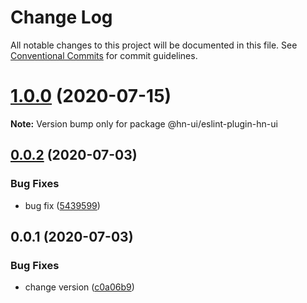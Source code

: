 # Change Log

All notable changes to this project will be documented in this file.
See [Conventional Commits](https://conventionalcommits.org) for commit guidelines.

# [1.0.0](https://github.com/hn-ui/hn-ui/compare/@hn-ui/eslint-plugin-hn-ui@0.0.2...@hn-ui/eslint-plugin-hn-ui@1.0.0) (2020-07-15)

**Note:** Version bump only for package @hn-ui/eslint-plugin-hn-ui





## [0.0.2](https://github.com/hn-ui/hn-ui/compare/@hn-ui/eslint-plugin-hn-ui@0.0.1...@hn-ui/eslint-plugin-hn-ui@0.0.2) (2020-07-03)


### Bug Fixes

* bug fix ([5439599](https://github.com/hn-ui/hn-ui/commit/5439599c97e172c4d09b9ddad20ad1327e468df4))






## 0.0.1 (2020-07-03)


### Bug Fixes

* change version ([c0a06b9](https://github.com/hn-ui/hn-ui/commit/c0a06b978aab7d070c2a36c1a237df8b4519abb9))
